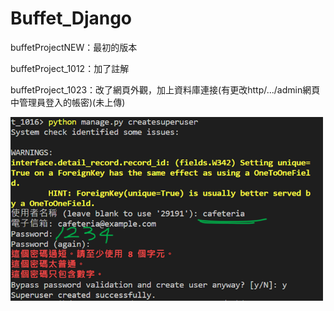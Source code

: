 # Buffet_Django

buffetProjectNEW：最初的版本

buffetProject_1012：加了註解

buffetProject_1023：改了網頁外觀，加上資料庫連接(有更改http/.../admin網頁中管理員登入的帳密)(未上傳)

<img src="django_admin.png" style="width:500px" />

